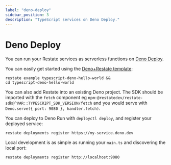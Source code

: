 ```yaml
---
label: "deno-deploy"
sidebar_position: 3
description: "TypeScript services on Deno Deploy."
---
```


# Deno Deploy

You can run your Restate services as serverless functions on [Deno Deploy](https://deno.com/deploy).

You can easily get started using the
[Deno+Restate template](https://github.com/restatedev/examples/tree/main/typescript/templates/deno):
```shell CLI
restate example typescript-deno-hello-world &&
cd typescript-deno-hello-world
```

You can also add Restate into an existing Deno project. The SDK should be imported with the `fetch` component eg
`npm:@restatedev/restate-sdk@^VAR::TYPESCRIPT_SDK_VERSION/fetch` and you would serve with `Deno.serve({ port: 9080 }, handler.fetch)`.

You can deploy to Deno Run with `deployctl deploy`, and register your deployed
service:
```shell CLI
restate deployments register https://my-service.deno.dev
```

Local development is as simple as running your `main.ts` and discovering the local
port:
```shell CLI
restate deployments register http://localhost:9080
```
